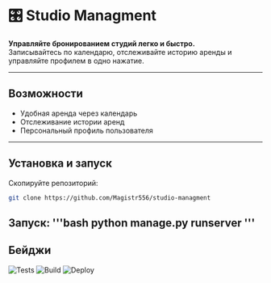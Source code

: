 # 🎛️ Studio Managment

**Управляйте бронированием студий легко и быстро.**  
Записывайтесь по календарю, отслеживайте историю аренды и управляйте профилем в одно нажатие.

---

## Возможности

- Удобная аренда через календарь
- Отслеживание истории аренд
- Персональный профиль пользователя

---

## Установка и запуск

Скопируйте репозиторий:

```bash
git clone https://github.com/Magistr556/studio-managment
```

Запуск:
'''bash
python manage.py runserver
'''
---

## Бейджи
![Tests](https://github.com/Magistr556/studio-managment/actions/workflows/tests.yml/badge.svg)
![Build](https://github.com/Magistr556/studio-managment/actions/workflows/build.yml/badge.svg)
![Deploy](https://github.com/Magistr556/studio-managment/actions/workflows/deploy.yml/badge.svg)

